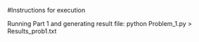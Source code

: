 #Instructions for execution

Running Part 1 and generating result file:
python Problem_1.py > Results_prob1.txt
